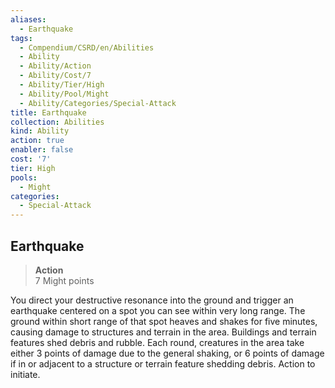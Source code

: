 ```yaml
---
aliases:
  - Earthquake
tags:
  - Compendium/CSRD/en/Abilities
  - Ability
  - Ability/Action
  - Ability/Cost/7
  - Ability/Tier/High
  - Ability/Pool/Might
  - Ability/Categories/Special-Attack
title: Earthquake
collection: Abilities
kind: Ability
action: true
enabler: false
cost: '7'
tier: High
pools:
  - Might
categories:
  - Special-Attack
---
```

## Earthquake  
>**Action**  
>7 Might points
  
You direct your destructive resonance into the ground and trigger an earthquake centered on a spot you can see within very long range. The ground within short range of that spot heaves and shakes for five minutes, causing damage to structures and terrain in the area. Buildings and terrain features shed debris and rubble. Each round, creatures in the area take either 3 points of damage due to the general shaking, or 6 points of damage if in or adjacent to a structure or terrain feature shedding debris. Action to initiate.